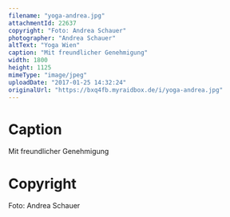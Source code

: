 ```yaml
---
filename: "yoga-andrea.jpg"
attachmentId: 22637
copyright: "Foto: Andrea Schauer"
photographer: "Andrea Schauer"
altText: "Yoga Wien"
caption: "Mit freundlicher Genehmigung"
width: 1800
height: 1125
mimeType: "image/jpeg"
uploadDate: "2017-01-25 14:32:24"
originalUrl: "https://bxq4fb.myraidbox.de/i/yoga-andrea.jpg"
---
```


# Caption

Mit freundlicher Genehmigung

# Copyright

Foto: Andrea Schauer
